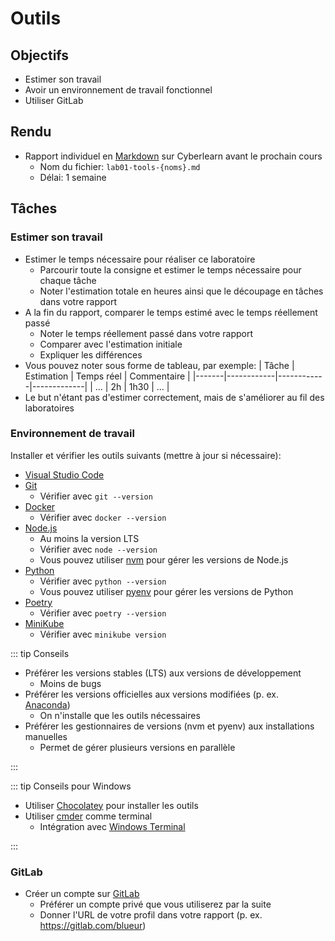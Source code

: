 # Outils

## Objectifs

- Estimer son travail
- Avoir un environnement de travail fonctionnel
- Utiliser GitLab

## Rendu

- Rapport individuel en [Markdown](https://fr.wikipedia.org/wiki/Markdown) sur Cyberlearn avant le prochain cours
  - Nom du fichier: `lab01-tools-{noms}.md`
  - Délai: 1 semaine

## Tâches

### Estimer son travail

- Estimer le temps nécessaire pour réaliser ce laboratoire
  - Parcourir toute la consigne et estimer le temps nécessaire pour chaque tâche
  - Noter l'estimation totale en heures ainsi que le découpage en tâches dans votre rapport
- A la fin du rapport, comparer le temps estimé avec le temps réellement passé
  - Noter le temps réellement passé dans votre rapport
  - Comparer avec l'estimation initiale
  - Expliquer les différences
- Vous pouvez noter sous forme de tableau, par exemple:
  | Tâche | Estimation | Temps réel | Commentaire |
  |-------|------------|------------|-------------|
  | ... | 2h | 1h30 | ... |
- Le but n'étant pas d'estimer correctement, mais de s'améliorer au fil des laboratoires

### Environnement de travail

Installer et vérifier les outils suivants (mettre à jour si nécessaire):

- [Visual Studio Code](https://code.visualstudio.com/)
- [Git](https://git-scm.com/)
  - Vérifier avec `git --version`
- [Docker](https://www.docker.com/)
  - Vérifier avec `docker --version`
- [Node.js](https://nodejs.org/)
  - Au moins la version LTS
  - Vérifier avec `node --version`
  - Vous pouvez utiliser [nvm](https://github.com/nvm-sh/nvm) pour gérer les versions de Node.js
- [Python](https://www.python.org/)
  - Vérifier avec `python --version`
  - Vous pouvez utiliser [pyenv](https://github.com/pyenv/pyenv) pour gérer les versions de Python
- [Poetry](https://python-poetry.org/)
  - Vérifier avec `poetry --version`
- [MiniKube](https://minikube.sigs.k8s.io/docs/)
  - Vérifier avec `minikube version`

::: tip Conseils

- Préférer les versions stables (LTS) aux versions de développement
  - Moins de bugs
- Préférer les versions officielles aux versions modifiées (p. ex. [Anaconda](https://www.anaconda.com/))
  - On n'installe que les outils nécessaires
- Préférer les gestionnaires de versions (nvm et pyenv) aux installations manuelles
  - Permet de gérer plusieurs versions en parallèle

:::

::: tip Conseils pour Windows

- Utiliser [Chocolatey](https://chocolatey.org/) pour installer les outils
- Utiliser [cmder](https://cmder.app/) comme terminal
  - Intégration avec [Windows Terminal](https://medium.com/talpor/windows-terminal-cmder-%EF%B8%8F-573e6890d143)

:::

### GitLab

- Créer un compte sur [GitLab](https://gitlab.com/)
  - Préférer un compte privé que vous utiliserez par la suite
  - Donner l'URL de votre profil dans votre rapport (p. ex. https://gitlab.com/blueur)
